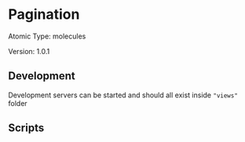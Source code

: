 # Pagination

Atomic Type: molecules

Version: 1.0.1

## Development

Development servers can be started and should all exist inside `"views"` folder

## Scripts
